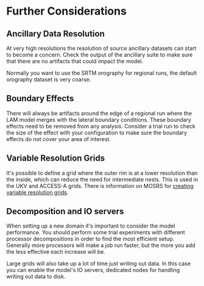 # Further Considerations

## Ancillary Data Resolution

At very high resolutions the resolution of source ancillary datasets can start to become a concern. Check the output of the ancillary suite to make sure that there are no artifacts that could impact the model.

Normally you want to use the SRTM orography for regional runs, the default orography dataset is very coarse.

## Boundary Effects

There will always be artifacts around the edge of a regional run where the LAM model merges with the lateral boundary conditions. These boundary effects need to be removed from any analysis. Consider a trial run to check the size of the effect with your configuration to make sure the boundary effects do not cover your area of interest.

## Variable Resolution Grids

It's possible to define a grid where the outer rim is at a lower resolution than the inside, which can reduce the need for intermediate nests. This is used in the UKV and ACCESS-A grids. There is information on MOSRS for [creating variable resolution grids](https://code.metoffice.gov.uk/trac/rmed/wiki/suites/RAS/variablegrid).

## Decomposition and IO servers

When setting up a new domain it's important to consider the model performance. You should perform some trial experiments with different processor decompositions in order to find the most efficient setup. Generally more processors will make a job run faster, but the more you add the less effective each increase will be.

Large grids will also take up a lot of time just writing out data. In this case you can enable the model's IO servers, dedicated nodes for handling writing out data to disk.